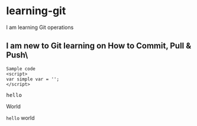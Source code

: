 # learning-git
I am learning Git operations 
## I am new to Git learning on How to Commit, Pull & Push\

```
Sample code
<script>
var simple var = '';
</script>
```
<pre>hello </pre> World
` hello ` world
